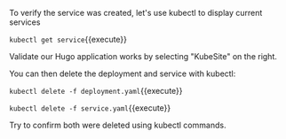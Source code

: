 To verify the service was created, let's use kubectl to display current services

`kubectl get service`{{execute}}

Validate our Hugo application works by selecting "KubeSite" on the right.

You can then delete the deployment and service with kubectl:

`kubectl delete -f deployment.yaml`{{execute}}

`kubectl delete -f service.yaml`{{execute}}

Try to confirm both were deleted using kubectl commands.